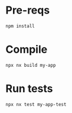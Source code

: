# Pre-reqs

```
npm install
```

# Compile

```
npx nx build my-app
```

# Run tests

```
npx nx test my-app-test
```
